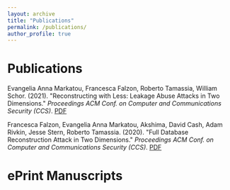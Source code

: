 ```yaml
---
layout: archive
title: "Publications"
permalink: /publications/
author_profile: true
---
```


Publications
======= 

Evangelia Anna Markatou, Francesca Falzon, Roberto Tamassia, William Schor. (2021). "Reconstructing with Less: Leakage Abuse Attacks in Two Dimensions." <i>Proceedings ACM Conf. on Computer and Communications Security (CCS)</i>. [PDF](http://ffalzon.github.io/files/adr.pdf)


Francesca Falzon, Evangelia Anna Markatou, Akshima, David Cash, Adam Rivkin, Jesse Stern, Roberto Tamassia. (2020). "Full Database Reconstruction Attack in Two Dimensions." <i>Proceedings ACM Conf. on Computer and Communications Security (CCS)</i>. [PDF](http://ffalzon.github.io/files/fdr.pdf)


ePrint Manuscripts
======= 